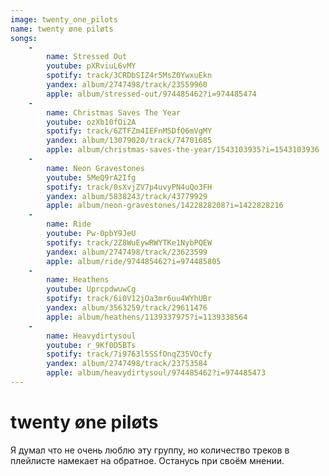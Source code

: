 ```yaml
---
image: twenty_one_pilots
name: twenty øne piløts
songs:
    -
        name: Stressed Out
        youtube: pXRviuL6vMY
        spotify: track/3CRDbSIZ4r5MsZ0YwxuEkn
        yandex: album/2747498/track/23559960
        apple: album/stressed-out/974485462?i=974485474
    -
        name: Christmas Saves The Year
        youtube: ozXb10fOi2A
        spotify: track/6ZTFZm4IEFnMSDfO6mVgMY
        yandex: album/13079020/track/74701685
        apple: album/christmas-saves-the-year/1543103935?i=1543103936
    -
        name: Neon Gravestones
        youtube: 5MeQ9rA2Ifg
        spotify: track/0sXvjZV7p4uvyPN4uQo3FH
        yandex: album/5838243/track/43779929
        apple: album/neon-gravestones/1422828208?i=1422828216
    -
        name: Ride
        youtube: Pw-0pbY9JeU
        spotify: track/2Z8WuEywRWYTKe1NybPQEW
        yandex: album/2747498/track/23623599
        apple: album/ride/974485462?i=974485805
    -
        name: Heathens
        youtube: UprcpdwuwCg
        spotify: track/6i0V12jOa3mr6uu4WYhUBr
        yandex: album/3563259/track/29611476
        apple: album/heathens/1139337975?i=1139338564
    -
        name: Heavydirtysoul
        youtube: r_9Kf0D5BTs
        spotify: track/7i9763l5SSfOnqZ35VOcfy
        yandex: album/2747498/track/23753584
        apple: album/heavydirtysoul/974485462?i=974485473
---
```

# twenty øne piløts

Я думал что не очень люблю эту группу, но количество треков
в плейлисте намекает на обратное. Останусь при своём мнении.